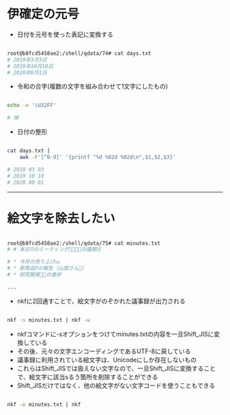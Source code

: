# 伊確定の元号

- 日付を元号を使った表記に変換する

```bash

root@b8fcd5458ae2:/shell/qdata/74# cat days.txt
# 2019年3月3日
# 2019年10月10日
# 2020年8月1日

```

- 令和の合字(複数の文字を組み合わせて1文字にしたもの)

```bash

echo -e '\U32FF'

# ㋿

```

- 日付の整形

```bash

cat days.txt |
    awk -F'[^0-9]' '{printf "%d %02d %02d\n",$1,$2,$3}'

# 2019 03 03
# 2019 10 10
# 2020 08 01

```

---

# 絵文字を除去したい

```bash

root@b8fcd5458ae2:/shell/qdata/75# cat minutes.txt
# # 本日⏰のミーティング👨‍👩‍👧‍👦の議題🗒

# * 今月の売り上げ💵
# * 新商品⁉️の報告（山田さん👴）
# * 研究開発👩‍🎓の進捗

...

```

- nkfに2回通すことで、絵文字がのぞかれた議事録が出力される

```bash

nkf -s minutes.txt | nkf -w

```

- nkfコマンドに-sオプションをつけてminutes.txtの内容を一旦Shift_JISに変換している
- その後、元々の文字エンコーディングであるUTF-8に戻している
- 議事録に利用されている絵文字は、Unicodeにしか存在しないもの
- これらはShift_JISでは扱えない文字なので、一旦Shift_JISに変換することで、絵文字に該当sるう箇所を削除することができる
- Shift_JISだけではなく、他の絵文字がない文字コードを使うこともできる

```bash

nkf -e minutes.txt | nkf

```
